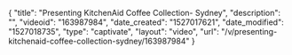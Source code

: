 {
    "title": "Presenting KitchenAid Coffee Collection- Sydney",
    "description": "",
    "videoid": "163987984",
    "date_created": "1527017621",
    "date_modified": "1527018735",
    "type": "captivate",
    "layout": "video",
    "url": "\/v\/presenting-kitchenaid-coffee-collection-sydney\/163987984"
}